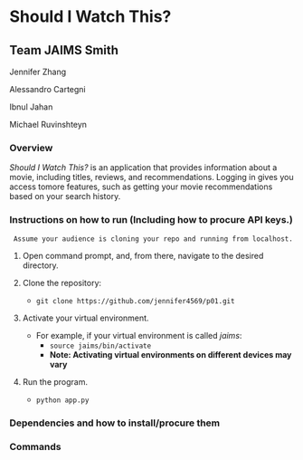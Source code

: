 # Should I Watch This?
## Team JAIMS Smith
Jennifer Zhang

Alessandro Cartegni

Ibnul Jahan

Michael Ruvinshteyn

### Overview
*Should I Watch This?* is an application that provides information about a movie, including titles, reviews, and recommendations. Logging in gives you access tomore features, such as getting your movie recommendations based on your search history.

### Instructions on how to run (Including how to procure API keys.)
     Assume your audience is cloning your repo and running from localhost.
1. Open command prompt, and, from there, navigate to the desired directory.
2. Clone the repository:
   * ```git clone https://github.com/jennifer4569/p01.git```
3. Activate your virtual environment.
   * For example, if your virtual environment is called *jaims*:
     * ```source jaims/bin/activate```
     * **Note: Activating virtual environments on different devices may vary**

4. Run the program.
   * ```python app.py```

### Dependencies and how to install/procure them

### Commands